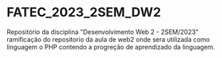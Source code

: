 # FATEC_2023_2SEM_DW2
Repositório da disciplina "Desenvolvimento Web 2 - 2SEM/2023"
ramificação do repositorio da aula de web2 onde sera utilizada como linguagem o PHP
contendo a progreção de aprendizado da linguagem.
